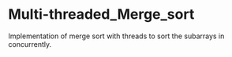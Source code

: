# Multi-threaded_Merge_sort
Implementation of merge sort with threads to sort the subarrays in concurrently.
